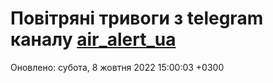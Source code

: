 # Повітряні тривоги з telegram каналу [air_alert_ua](https://t.me/air_alert_ua)

Оновлено:
субота, 8 жовтня 2022 15:00:03 +0300
